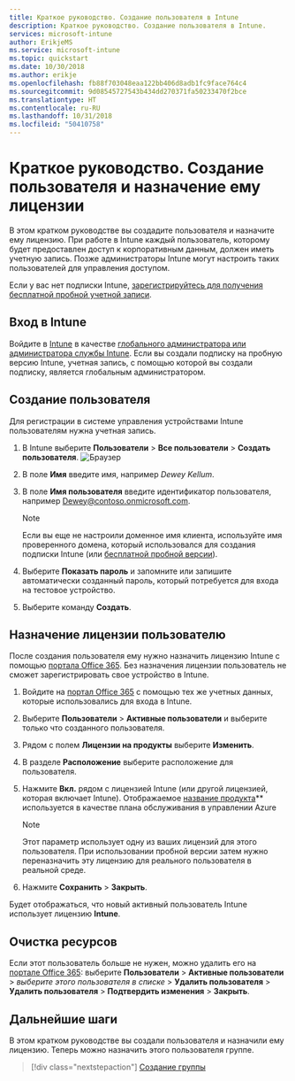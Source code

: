 ```yaml
---
title: Краткое руководство. Создание пользователя в Intune
description: Краткое руководство. Создание пользователя в Intune.
services: microsoft-intune
author: ErikjeMS
ms.service: microsoft-intune
ms.topic: quickstart
ms.date: 10/30/2018
ms.author: erikje
ms.openlocfilehash: fb88f703048eaa122bb406d8adb1fc9face764c4
ms.sourcegitcommit: 9d08545727543b434dd270371fa50233470f2bce
ms.translationtype: HT
ms.contentlocale: ru-RU
ms.lasthandoff: 10/31/2018
ms.locfileid: "50410758"
---
```

# <a name="quickstart-create-a-user-and-assign-a-license-to-it"></a>Краткое руководство. Создание пользователя и назначение ему лицензии

В этом кратком руководстве вы создадите пользователя и назначите ему лицензию. При работе в Intune каждый пользователь, которому будет предоставлен доступ к корпоративным данным, должен иметь учетную запись. Позже администраторы Intune могут настроить таких пользователей для управления доступом.

Если у вас нет подписки Intune, [зарегистрируйтесь для получения бесплатной пробной учетной записи](free-trial-sign-up.md).

## <a name="sign-in-to-intune"></a>Вход в Intune

Войдите в [Intune](https://aka.ms/intuneportal) в качестве [глобального администратора или администратора службы Intune](users-add.md#types-of-administrators). Если вы создали подписку на пробную версию Intune, учетная запись, с помощью которой вы создали подписку, является глобальным администратором.

## <a name="create-a-user"></a>Создание пользователя

Для регистрации в системе управления устройствами Intune пользователям нужна учетная запись.

1. В Intune выберите **Пользователи**  >  **Все пользователи**  >  **Создать пользователя**.
![Браузер](media/quickstart-create-user/create-user.png)
2. В поле **Имя** введите имя, например *Dewey Kellum*.
3. В поле **Имя пользователя** введите идентификатор пользователя, например Dewey@contoso.onmicrosoft.com.

    > [!NOTE]
    > Если вы еще не настроили доменное имя клиента, используйте имя проверенного домена, который использовался для создания подписки Intune (или [бесплатной пробной версии](free-trial-sign-up.md#sign-up-for-a-microsoft-intune-free-trial)). 

4. Выберите **Показать пароль** и запомните или запишите автоматически созданный пароль, который потребуется для входа на тестовое устройство.
5. Выберите команду **Создать**.

## <a name="assign-a-license-to-the-user"></a>Назначение лицензии пользователю

После создания пользователя ему нужно назначить лицензию Intune с помощью [портала Office 365](http://go.microsoft.com/fwlink/p/?LinkId=698854). Без назначения лицензии пользователь не сможет зарегистрировать свое устройство в Intune. 

1. Войдите на [портал Office 365](http://go.microsoft.com/fwlink/p/?LinkId=698854) с помощью тех же учетных данных, которые использовались для входа в Intune.
2. Выберите **Пользователи**  >  **Активные пользователи** и выберите только что созданного пользователя.
3. Рядом с полем **Лицензии на продукты** выберите **Изменить**.
4. В разделе **Расположение** выберите расположение для пользователя.
5. Нажмите **Вкл.** рядом с лицензией Intune (или другой лицензией, которая включает Intune). Отображаемое [название продукта](https://docs.microsoft.com/azure/active-directory/users-groups-roles/licensing-service-plan-reference)** используется в качестве плана обслуживания в управлении Azure 

   > [!NOTE]
   > Этот параметр использует одну из ваших лицензий для этого пользователя. При использовании пробной версии затем нужно переназначить эту лицензию для реального пользователя в реальной среде.
6. Нажмите **Сохранить** > **Закрыть**.

Будет отображаться, что новый активный пользователь Intune использует лицензию **Intune**.

## <a name="clean-up-resources"></a>Очистка ресурсов

Если этот пользователь больше не нужен, можно удалить его на [портале Office 365](http://go.microsoft.com/fwlink/p/?LinkId=698854): выберите **Пользователи** > **Активные пользователи** > *выберите этого пользователя в списке* > **Удалить пользователя** > **Удалить пользователя** > **Подтвердить изменения** > **Закрыть**.

## <a name="next-steps"></a>Дальнейшие шаги

В этом кратком руководстве вы создали пользователя и назначили ему лицензию. Теперь можно назначить этого пользователя группе.

> [!div class="nextstepaction"]
> [Создание группы](quickstart-create-group.md)
